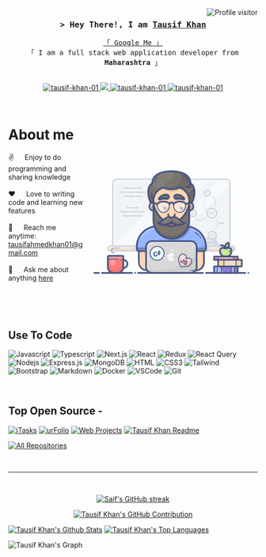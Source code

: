 <!--
<h2 align="center">
  Welcome to Tausif Khan World!
  <img src="https://media.giphy.com/media/hvRJCLFzcasrR4ia7z/giphy.gif" width="28">
</h2>
-->
<!--
<p align="center">
  <a href="https://github.com/tausif-khan-01"><img src="https://readme-typing-svg.herokuapp.com/?lines=Self%20Taught%20Programmer;Front%20End%20Developer;1.5%2B%20years%20of%20coding%20experience;Always%20learning%20new%20things&center=true&width=380&height=45"></a>
</p>

 -->

<a href="https://komarev.com/ghpvc/?username=tausif-khan-01">
  <img align="right" src="https://komarev.com/ghpvc/?username=tausif-khan-01&label=Visitors&color=0e75b6&style=flat" alt="Profile visitor" />
</a>


<!-- Intro  -->
<h3 align="center">
        <samp>&gt; Hey There!, I am
                <b><a target="_blank" href="https://tausif-khan-01.com">Tausif Khan</a></b>
        </samp>
</h3>

<p align="center"> 
  <samp>
    <a href="https://www.google.com/search?q=Tausif+Khan">「 Google Me 」</a>
    <br>
    「 I am a full stack web application developer from <b>Maharashtra</b> 」
    <br>
    <br>
  </samp>
</p>

<p align="center">
 <!-- <a href="https://tausif-khan-01.com" target="blank">
  <img src="https://img.shields.io/badge/Website-DC143C?style=for-the-badge&logo=medium&logoColor=white" alt="tausif-khan-01" />
 </a> -->
 <a href="https://linkedin.com/in/tausifkhan01" target="_blank">
  <img src="https://img.shields.io/badge/LinkedIn-0077B5?style=for-the-badge&logo=linkedin&logoColor=white" alt="tausif-khan-01"/>
 </a>
 <!-- <a href="https://dev.to/tausif-khan-01" target="_blank">
  <img src="https://img.shields.io/badge/dev.to-0A0A0A?style=for-the-badge&logo=dev.to&logoColor=white" alt="tausif-khan-01" />
 </a> -->
 <a href="https://twitter.com/TausifK32227303" target="_blank">
  <img src="https://img.shields.io/badge/Twitter-1DA1F2?style=for-the-badge&logo=twitter&logoColor=white" />
 </a>
 <a href="https://instagram.com/tausif_kh4n" target="_blank">
  <img src="https://img.shields.io/badge/Instagram-fe4164?style=for-the-badge&logo=instagram&logoColor=white" alt="tausif-khan-01" />
 </a> 
 <a href="https://www.facebook.com/profile.php?id=100057402939215" target="_blank">
  <img src="https://img.shields.io/badge/Facebook-20BEFF?&style=for-the-badge&logo=facebook&logoColor=white" alt="tausif-khan-01"  />
  </a> 
</p>
<br />

<!-- About Section -->

# About me

<p>
 <img align="right" width="350" src="/assets/programmer.gif" alt="Coding gif" />
  
 ✌️ &emsp; Enjoy to do programming and sharing knowledge <br/><br/>
 ❤️ &emsp; Love to writing code and learning new features<br/><br/>
 📧 &emsp; Reach me anytime: tausifahmedkhan01@gmail.com<br/><br/>
 💬 &emsp; Ask me about anything [here](https://github.com/tausif-khan-01/tausif-khan-01/issues)

</p>

<br/>
<br/>
<br/>

## Use To Code

![Javascript](https://img.shields.io/badge/Javascript-F0DB4F?style=for-the-badge&labelColor=black&logo=javascript&logoColor=F0DB4F)
![Typescript](https://img.shields.io/badge/Typescript-007acc?style=for-the-badge&labelColor=black&logo=typescript&logoColor=007acc)
![Next.js](https://img.shields.io/badge/next.js-000000?style=for-the-badge&logo=nextdotjs&logoColor=white)
![React](https://img.shields.io/badge/-React-61DBFB?style=for-the-badge&labelColor=black&logo=react&logoColor=61DBFB)
![Redux](https://img.shields.io/badge/Redux-593D88?style=for-the-badge&logo=redux&logoColor=white)
![React Query](https://img.shields.io/badge/-React_Query-FF4154?style=for-the-badge&logo=react%20query&logoColor=white)
![Nodejs](https://img.shields.io/badge/Nodejs-3C873A?style=for-the-badge&labelColor=black&logo=node.js&logoColor=3C873A)
![Express.js](https://img.shields.io/badge/Express.js-000000?style=for-the-badge&logo=express&logoColor=white)
![MongoDB](https://img.shields.io/badge/MongoDB-4EA94B?style=for-the-badge&logo=mongodb&logoColor=white)
![HTML](https://img.shields.io/badge/HTML5-E34F26?style=for-the-badge&logo=html5&logoColor=white)
![CSS3](https://img.shields.io/badge/CSS3-1572B6?style=for-the-badge&logo=css3&logoColor=white)
![Tailwind](https://img.shields.io/badge/Tailwind_CSS-092749?style=for-the-badge&logo=tailwindcss&logoColor=06B6D4&labelColor=000000)
![Bootstrap](https://img.shields.io/badge/Bootstrap-563D7C?style=for-the-badge&logo=bootstrap&logoColor=white)
![Markdown](https://img.shields.io/badge/Markdown-000000?style=for-the-badge&logo=markdown&logoColor=white)
![Docker](https://img.shields.io/badge/Docker-white?style=for-the-badge&logo=docker&logoColor=0db7ed)
![VSCode](https://img.shields.io/badge/Visual_Studio-0078d7?style=for-the-badge&logo=visual%20studio&logoColor=white)
![Git](https://img.shields.io/badge/Git-F05032?style=for-the-badge&logo=git&logoColor=white)

<!-- ![React Native](https://img.shields.io/badge/React_Native-20232A?style=for-the-badge&logo=react&logoColor=61DAFB) -->
<!-- ![SASS Badge](https://img.shields.io/badge/Sass-CC6699?style=for-the-badge&logo=sass&logoColor=white) -->
<!-- ![Ant-Design](https://img.shields.io/badge/AntDesign-0170FE?style=for-the-badge&logo=antdesign&logoColor=white) -->
<!--
![Strapi](https://img.shields.io/badge/strapi-2E7EEA?style=for-the-badge&logo=strapi&logoColor=white) -->

<br/>

## Top Open Source -

[![iTasks](https://github-readme-stats.vercel.app/api/pin/?username=tausif-khan-01&repo=weathernow&border_color=7F3FBF&bg_color=0D1117&title_color=C9D1D9&text_color=8B949E&icon_color=7F3FBF)](https://github.com/tausif-khan-01/itasks)
[![urFolio](https://github-readme-stats.vercel.app/api/pin/?username=tausif-khan-01&repo=Text2Speech&border_color=7F3FBF&bg_color=0D1117&title_color=C9D1D9&text_color=8B949E&icon_color=7F3FBF)](https://github.com/tausif-khan-01/urfolio)
[![Web Projects](https://github-readme-stats.vercel.app/api/pin/?username=tausif-khan-01&repo=Foody&border_color=7F3FBF&bg_color=0D1117&title_color=C9D1D9&text_color=8B949E&icon_color=7F3FBF)](https://github.com/tausif-khan-01/web-projects)
[![Tausif Khan Readme](https://github-readme-stats.vercel.app/api/pin/?username=tausif-khan-01&repo=myreadme&border_color=7F3FBF&bg_color=0D1117&title_color=C9D1D9&text_color=8B949E&icon_color=7F3FBF)](https://github.com/tausif-khan-01/tausif-khan-01)

<p align="left">
  <a href="https://github.com/tausif-khan-01?tab=repositories" target="_blank"><img alt="All Repositories" title="All Repositories" src="https://img.shields.io/badge/-All%20Repos-2962FF?style=for-the-badge&logo=koding&logoColor=white"/></a>
</p>

<br/>
<hr/>
<br/>

<p align="center">
  <a href="https://github.com/tausif-khan-01">
    <img src="https://github-readme-streak-stats.herokuapp.com/?user=tausif-khan-01&theme=radical&border=7F3FBF&background=0D1117" alt="Saif's GitHub streak"/>
  </a>
</p>

<p align="center">
  <a href="https://github.com/tausif-khan-01">
    <img src="https://github-profile-summary-cards.vercel.app/api/cards/profile-details?username=tausif-khan-01&theme=radical" alt="Tausif Khan's GitHub Contribution"/>
  </a>
</p>

<a> 
    <a href="https://github.com/tausif-khan-01"><img alt="Tausif Khan's Github Stats" src="https://denvercoder1-github-readme-stats.vercel.app/api?username=tausif-khan-01&show_icons=true&count_private=true&theme=react&border_color=7F3FBF&bg_color=0D1117&title_color=F85D7F&icon_color=F8D866" height="192px" width="49.5%"/></a>
  <a href="https://github.com/tausif-khan-01"><img alt="Tausif Khan's Top Languages" src="https://denvercoder1-github-readme-stats.vercel.app/api/top-langs/?username=tausif-khan-01&langs_count=8&layout=compact&theme=react&border_color=7F3FBF&bg_color=0D1117&title_color=F85D7F&icon_color=F8D866" height="192px" width="49.5%"/></a>
  <br/>
</a>

![Tausif Khan's Graph](https://github-readme-activity-graph.vercel.app/graph?username=tausif-khan-01&custom_title=Tausif%20Khan's's%20GitHub%20Activity%20Graph&bg_color=0D1117&color=7F3FBF&line=7F3FBF&point=7F3FBF&area_color=FFFFFF&title_color=FFFFFF&area=true)
